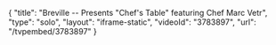 {
    "title": "Breville -- Presents \"Chef's Table\" featuring Chef Marc Vetr",
    "type": "solo",
    "layout": "iframe-static",
    "videoId": "3783897",
    "url": "\/tvpembed\/3783897"
}